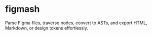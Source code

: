 # figmash
Parse Figma files, traverse nodes, convert to ASTs, and export HTML, Markdown, or design tokens effortlessly.
